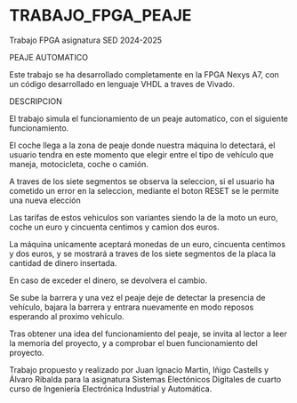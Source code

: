 # TRABAJO_FPGA_PEAJE
Trabajo FPGA asignatura SED 2024-2025

PEAJE AUTOMATICO

Este trabajo se ha desarrollado completamente en la FPGA Nexys A7, con un código desarrollado en lenguaje VHDL a traves de Vivado.

DESCRIPCION

El trabajo simula el funcionamiento de un peaje automatico, con el siguiente funcionamiento.

  El coche llega a la zona de peaje donde nuestra máquina lo detectará, el usuario tendra en este momento que elegir entre el tipo de vehículo que maneja, motocicleta, coche o camión.
  
  A traves de los siete segmentos se observa la seleccion, si el usuario ha cometido un error en la seleccion, mediante el boton RESET se le permite una nueva elección
  
  Las tarifas de estos vehiculos son variantes siendo la de la moto un euro, coche un euro y cincuenta centimos y camion dos euros.
  
  La máquina unicamente aceptará monedas de un euro, cincuenta centimos y dos euros, y se mostrará a traves de los siete segmentos de la placa la cantidad de dinero insertada.
  
  En caso de exceder el dinero, se devolvera el cambio. 
  
  Se sube la barrera y una vez el peaje deje de detectar la presencia de vehículo, bajara la barrera y entrara nuevamente en modo reposos esperando al proximo vehículo.

Tras obtener una idea del funcionamiento del peaje, se invita al lector a leer la memoria del proyecto, y a comprobar el buen funcionamiento del proyecto.



Trabajo propuesto y realizado por Juan Ignacio Martin, Iñigo Castells y Álvaro Ribalda para la asignatura Sistemas Electónicos Digitales de cuarto curso de Ingeniería Electrónica Industrial y Automática.

